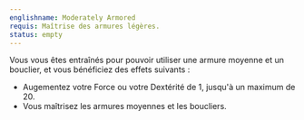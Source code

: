 ```yaml
---
englishname: Moderately Armored
requis: Maîtrise des armures légères.
status: empty
---
```

Vous vous êtes entraînés pour pouvoir utiliser une armure moyenne et un bouclier, et vous bénéficiez des effets suivants : 

 - Augementez votre Force ou votre Dextérité de 1, jusqu'à un maximum de 20.
 - Vous maîtrisez les armures moyennes et les boucliers.
